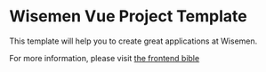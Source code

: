 # Wisemen Vue Project Template

This template will help you to create great applications at Wisemen.

For more information, please visit [the frontend bible](https://thefrontendbible.com/project-template)
